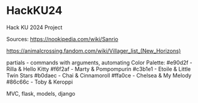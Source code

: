 # HackKU24
Hack KU 2024 Project

Sources: https://nookipedia.com/wiki/Sanrio

https://animalcrossing.fandom.com/wiki/Villager_list_(New_Horizons)

partials - commands with arguments, automating
Color Palette:
#e90d2f - Rilla & Hello Kitty
#f6f2af - Marty & Pompompurin
#c3b1e1 - Etoile & Little Twin Stars
#b0daec - Chai & Cinnamoroll
#ffa0ce - Chelsea & My Melody
#86c66c - Toby & Keroppi

MVC, flask, models, django
